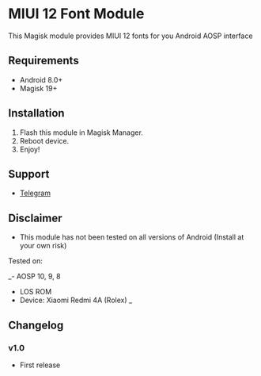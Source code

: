# MIUI 12 Font Module

This Magisk module provides MIUI 12 fonts for you Android AOSP interface
 
## Requirements 
- Android 8.0+ 
- Magisk 19+ 

## Installation 
1. Flash this module in Magisk Manager. 
2. Reboot device. 
3. Enjoy! 

## Support 
- [Telegram](https://t.me/WSTxda) 

## Disclaimer 
- This module has not been tested on all versions of Android (Install at your own risk) 

Tested on:

_- AOSP 10, 9, 8 
- LOS ROM 
- Device: Xiaomi Redmi 4A (Rolex) _ 

## Changelog 
### v1.0 
- First release
